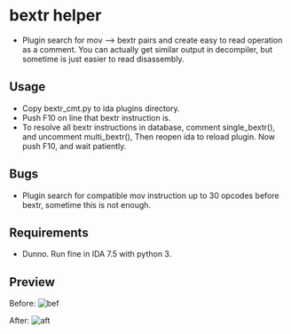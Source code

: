 # bextr helper
* Plugin search for mov --> bextr pairs and create easy to read operation as a comment. You can actually get similar output in decompiler, but sometime is just easier to read disassembly.

## Usage
* Copy bextr_cmt.py to ida plugins directory.
* Push F10 on line that bextr instruction is.
* To resolve all bextr instructions in database, comment single_bextr(), and uncomment multi_bextr(), Then reopen ida to reload plugin. Now push F10, and wait patiently.

## Bugs
* Plugin search for compatible mov instruction up to 30 opcodes before bextr, sometime this is not enough.

## Requirements
* Dunno. Run fine in IDA 7.5 with python 3.

## Preview
Before:
![bef](https://user-images.githubusercontent.com/101417270/204716235-e93733cd-5211-40ed-b68f-b43e82ec52c2.jpg)

After:
![aft](https://user-images.githubusercontent.com/101417270/204716270-6288e454-d6b1-4383-9c89-0ea503b7e9c8.jpg)
